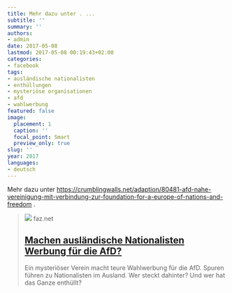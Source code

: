 ```yaml
---
title: Mehr dazu unter . ...
subtitle: ''
summary: ''
authors:
- admin
date: 2017-05-08
lastmod: 2017-05-08 00:19:43+02:00
categories:
- facebook
tags:
- ausländische nationalisten
- enthüllungen
- mysteriöse organisationen
- afd
- wahlwerbung
featured: false
image:
  placement: 1
  caption: ''
  focal_point: Smart
  preview_only: true
slug: ''
year: 2017
languages:
- deutsch
---
```


Mehr dazu unter https://crumblingwalls.net/adaption/80481-afd-nahe-vereinigung-mit-verbindung-zur-foundation-for-a-europe-of-nations-and-freedom .
> [![](https://media1.faz.net/ppmedia/aktuell/862510582/1.4985741/facebook_teaser/das-rechte-netz-treffen-der.jpg)](http://www.faz.net/aktuell/politik/inland/machen-auslaendische-nationalisten-werbung-fuer-die-afd-14983480.html)
> faz.net
> ## [Machen ausländische Nationalisten Werbung für die AfD?](http://www.faz.net/aktuell/politik/inland/machen-auslaendische-nationalisten-werbung-fuer-die-afd-14983480.html)
>
>Ein mysteriöser Verein macht teure Wahlwerbung für die AfD. Spuren führen zu Nationalisten im Ausland. Wer steckt dahinter? Und wer hat das Ganze enthüllt?